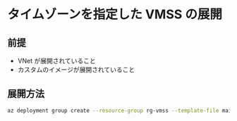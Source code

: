 # タイムゾーンを指定した VMSS の展開

## 前提
- VNet が展開されていること
- カスタムのイメージが展開されていること

## 展開方法

```bash
az deployment group create --resource-group rg-vmss --template-file main.bicep --name $RANDOM --parameters @azuredeploy.parameter.json
```